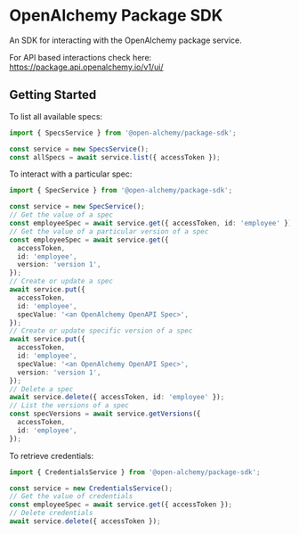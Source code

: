 # OpenAlchemy Package SDK

An SDK for interacting with the OpenAlchemy package service.

For API based interactions check here:
<https://package.api.openalchemy.io/v1/ui/>

## Getting Started

To list all available specs:

```typescript
import { SpecsService } from '@open-alchemy/package-sdk';

const service = new SpecsService();
const allSpecs = await service.list({ accessToken });
```

To interact with a particular spec:

```typescript
import { SpecService } from '@open-alchemy/package-sdk';

const service = new SpecService();
// Get the value of a spec
const employeeSpec = await service.get({ accessToken, id: 'employee' });
// Get the value of a particular version of a spec
const employeeSpec = await service.get({
  accessToken,
  id: 'employee',
  version: 'version 1',
});
// Create or update a spec
await service.put({
  accessToken,
  id: 'employee',
  specValue: '<an OpenAlchemy OpenAPI Spec>',
});
// Create or update specific version of a spec
await service.put({
  accessToken,
  id: 'employee',
  specValue: '<an OpenAlchemy OpenAPI Spec>',
  version: 'version 1',
});
// Delete a spec
await service.delete({ accessToken, id: 'employee' });
// List the versions of a spec
const specVersions = await service.getVersions({
  accessToken,
  id: 'employee',
});
```

To retrieve credentials:

```typescript
import { CredentialsService } from '@open-alchemy/package-sdk';

const service = new CredentialsService();
// Get the value of credentials
const employeeSpec = await service.get({ accessToken });
// Delete credentials
await service.delete({ accessToken });
```
